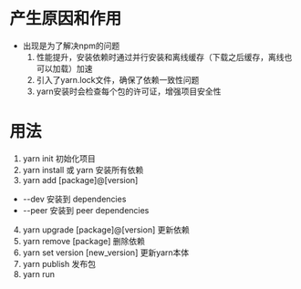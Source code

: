 # 产生原因和作用
- 出现是为了解决npm的问题
  1. 性能提升，安装依赖时通过并行安装和离线缓存（下载之后缓存，离线也可以加载）加速
  2. 引入了yarn.lock文件，确保了依赖一致性问题
  3. yarn安装时会检查每个包的许可证，增强项目安全性

# 用法
1. yarn init 初始化项目
2. yarn install 或 yarn 安装所有依赖
3. yarn add [package]@[version]
  - --dev 安装到 dependencies
  - --peer 安装到 peer dependencies
4. yarn upgrade [package]@[version] 更新依赖
5. yarn remove [package] 删除依赖
6. yarn set version [new_version] 更新yarn本体
7. yarn publish 发布包
8. yarn run <script> 运行脚本
9. yarn workspace <workspace_name> <command>

# 特性

## pnp
1. 产生原因
  - 递归查找包效率低下
  - 生成node_modules是IO密集，读写开销大
2. 原理
  - 生成一个单独的.pnp.cjs文件，将包名和版本与它们在磁盘上的位置链接起来，由yarn告知node在哪里查找包
3. 用法
  - yarn --pnp

### 宽松模式
1. 产生原因
  - 严格模式下，pnp会阻止包依赖访问哪些未在其依赖列表中明确列出的依赖项，而宽松模式则允许
2. 原理
  - pnp链接器与node_modules提升器协同工作，首先会生成一个在node_modules安装中会被提升到顶级的包列表，该列表称为回退池
3. 缺点
  - 没有yarn.lock文件，回退池的依赖项不确定

## workspaces
1. 产生原因
  - 为了解决使用monorepo管理多个项目时的依赖管理问题，多个项目共享同一个代码库，并且可能相互依赖，传统的依赖管理方式可能会导致依赖重复安装、版本冲突等问题
2. 用法
  - package.json中添加workspaces字段

## 离线缓存
1. 原理
  - 下载后，都会在缓存中保留一份副本，下次安装相同的软件包时，Yarn直接使用缓存中存储的版本
